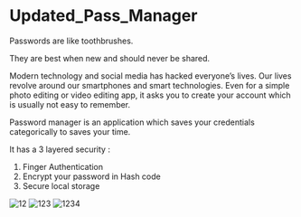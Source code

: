 # Updated_Pass_Manager

Passwords are like toothbrushes. 

They are best when new and should never be shared.

Modern technology and social media has hacked everyone’s lives. Our lives revolve around our smartphones and smart technologies. Even for a simple photo editing or video editing app, it asks you to create your account which is usually not easy to remember. 

Password manager is an application which saves your credentials categorically to saves your time. 

It has a 3 layered security : 
1. Finger Authentication 
2. Encrypt your password in Hash code 
3. Secure local storage

![12](https://user-images.githubusercontent.com/61042463/116235315-5099ba00-a77b-11eb-846b-55e56cab0351.PNG)
![123](https://user-images.githubusercontent.com/61042463/116235318-51325080-a77b-11eb-9a85-233e93191c6b.PNG)
![1234](https://user-images.githubusercontent.com/61042463/116235309-4f688d00-a77b-11eb-81d6-a8283f31fcc0.PNG)

